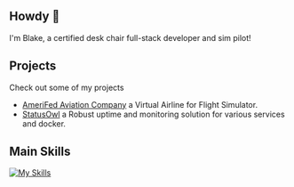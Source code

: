 ## Howdy 👋
I'm Blake, a certified desk chair full-stack developer and sim pilot!

## Projects

Check out some of my projects

- [AmeriFed Aviation Company](https://amerifed.net) a Virtual Airline for Flight Simulator.
- [StatusOwl](https://statusowl.net) a Robust uptime and monitoring solution for various services and docker.

## Main Skills
[![My Skills](https://skillicons.dev/icons?i=js,html,css,react,nextjs,nodejs,ts,python,redis,postgres,supabase,cloudflare,aws,docker,jenkins)](https://skillicons.dev)
<!--
**itzblakebro/itzblakebro** is a ✨ _special_ ✨ repository because its `README.md` (this file) appears on your GitHub profile.

Here are some ideas to get you started:

- 🔭 I’m currently working on ...
- 🌱 I’m currently learning ...
- 👯 I’m looking to collaborate on ...
- 🤔 I’m looking for help with ...
- 💬 Ask me about ...
- 📫 How to reach me: ...
- 😄 Pronouns: ...
- ⚡ Fun fact: ...
-->
